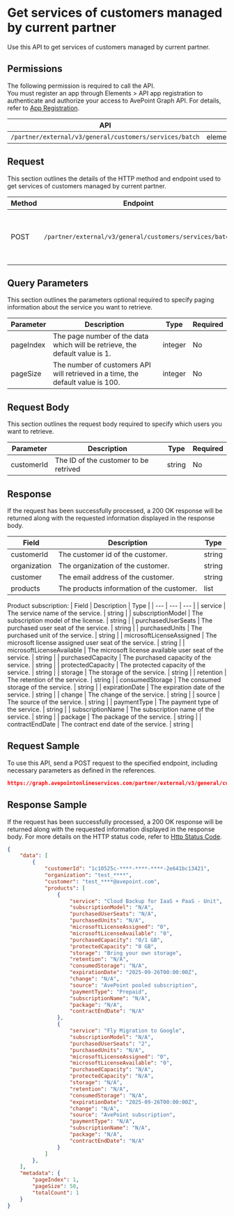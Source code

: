# Get services of customers managed by current partner

Use this API to get services of customers managed by current partner. 

 ## Permissions

The following permission is required to call the API.  
You must register an app through Elements > API app registration to authenticate and authorize your access to AvePoint Graph API. For details, refer to [App Registration](https://cdn.avepoint.com/assets/apelements-webhelp/avepoint-elements-for-partners/index.htm#!Documents/appregistration.htm).

| API | Permission  |
|-----------|--------|
| `/partner/external/v3/general/customers/services/batch`|elements.license.read.all|  

## Request

This section outlines the details of the HTTP method and endpoint used to get services of customers managed by current partner.

| Method | Endpoint | Description |
|-----------|--------|------------|
| POST | `/partner/external/v3/general/customers/services/batch` | Get services of customers managed by current partner.|
 

## Query Parameters

This section outlines the parameters optional required to specify paging information about the service you want to retrieve.

| Parameter | Description | Type | Required |
| --- | --- | --- | --- |
| pageIndex | The page number of the data which will be retrieve, the default value is 1. | integer | No |
| pageSize | The number of customers API will retrieved in a time, the default value is 100. | integer | No |

## Request Body

This section outlines the request body required to specify which users you want to retrieve.

| Parameter | Description | Type | Required |
| --- | --- | --- | --- |
| customerId | The ID of the customer to be retrived | string | No |

## Response

If the request has been successfully processed, a 200 OK response will be returned along with the requested information displayed in the response body.
 
| Field | Description | Type |
| --- | --- | --- |
| customerId               | The customer id of the customer.                 | string |
| organization     | The organization of the customer.       | string |
| customer       | The email address of the customer.      | string |
| products          | The products information of the customer.               | list |

Product subscription:
| Field | Description | Type |
| --- | --- | --- |
| service | The service name of the service. | string |
| subscriptionModel      | The subscription model of the license.    | string |
| purchasedUserSeats  | The purchased user seat of the service.            | string |
| purchasedUnits   | The purchased unit of the service.        | string    |
| microsoftLicenseAssigned      | The microsoft license assigned user seat of the service.                   | string |
| microsoftLicenseAvailable     | The microsoft license available user seat of the service.                 | string |
| purchasedCapacity     | The purchased capacity of the service.                 | string |
| protectedCapacity     | The protected capacity of the service.                 | string |
| storage     | The storage of the service.                 | string |
| retention     | The retention of the service.                 | string |
| consumedStorage     | The consumed storage of the service.                 | string |
| expirationDate     | The expiration date of the service.                 | string |
| change     | The change of the service.                 | string |
| source     | The source of the service.                 | string |
| paymentType     | The payment type of the service.                 | string |
| subscriptionName     | The subscription name of the service.                 | string |
| package     | The package of the service.                 | string |
| contractEndDate     | The contract end date of the service.                 | string |

## Request Sample
To use this API, send a POST request to the specified endpoint, including necessary parameters as defined in the references.
```json
https://graph.avepointonlineservices.com/partner/external/v3/general/customers/services/batch
```
 
## Response Sample
If the request has been successfully processed, a 200 OK response will be returned along with the requested information displayed in the response body.
For more details on the HTTP status code, refer to [Http Status Code](https://learn.avepoint.com/docs/Use-AvePoint-Graph-API.html#http-status-code).
```json
{
    "data": [
        {
            "customerId": "1c10525c-****-****-****-2e641bc13421",
            "organization": "test_****",
            "customer": "test_****@avepoint.com",
            "products": [
                {
                    "service": "Cloud Backup for IaaS + PaaS - Unit",
                    "subscriptionModel": "N/A",
                    "purchasedUserSeats": "N/A",
                    "purchasedUnits": "N/A",
                    "microsoftLicenseAssigned": "0",
                    "microsoftLicenseAvailable": "0",
                    "purchasedCapacity": "0/1 GB",
                    "protectedCapacity": "0 GB",
                    "storage": "Bring your own storage",
                    "retention": "N/A",
                    "consumedStorage": "N/A",
                    "expirationDate": "2025-09-26T00:00:00Z",
                    "change": "N/A",
                    "source": "AvePoint pooled subscription",
                    "paymentType": "Prepaid",
                    "subscriptionName": "N/A",
                    "package": "N/A",
                    "contractEndDate": "N/A"
                },
                {
                    "service": "Fly Migration to Google",
                    "subscriptionModel": "N/A",
                    "purchasedUserSeats": "2",
                    "purchasedUnits": "N/A",
                    "microsoftLicenseAssigned": "0",
                    "microsoftLicenseAvailable": "0",
                    "purchasedCapacity": "N/A",
                    "protectedCapacity": "N/A",
                    "storage": "N/A",
                    "retention": "N/A",
                    "consumedStorage": "N/A",
                    "expirationDate": "2025-09-26T00:00:00Z",
                    "change": "N/A",
                    "source": "AvePoint subscription",
                    "paymentType": "N/A",
                    "subscriptionName": "N/A",
                    "package": "N/A",
                    "contractEndDate": "N/A"
                }
            ]
        },
    ],
    "metadata": {
        "pageIndex": 1,
        "pageSize": 50,
        "totalCount": 1
    }
}
```
